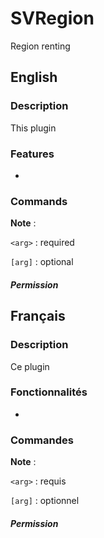 # SVRegion
Region renting

## English

### Description
This plugin

### Features
* 

### Commands
**Note** :

`<arg>` : required

`[arg]` : optional

##### Permission


## Français

### Description
Ce plugin

### Fonctionnalités
* 

### Commandes
**Note** :

`<arg>` : requis

`[arg]` : optionnel


##### Permission